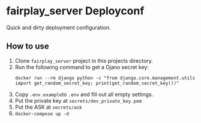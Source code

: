 # fairplay_server Deployconf

Quick and dirty deployment configuration.

## How to use

1. Clone `fairplay_server` project in this projects directory.
2. Run the following command to get a Djano secret key:
   ```shell
   docker run --rm django python -c "from django.core.management.utils import get_random_secret_key; print(get_random_secret_key())"
   ```
3. Copy `.env.example`to `.env` and fill out all empty settings.
4. Put the private key at `secrets/dev_private_key.pem`
5. Put the ASK at `secrets/ask`
6. `docker-compose up -d`